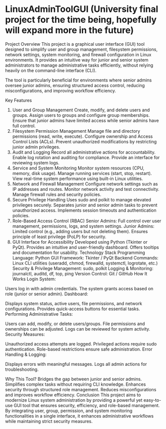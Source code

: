 # LinuxAdminToolGUI (University final project for the time being, hopefully will expand more in the future)
Project Overview 
This project is a graphical user interface (GUI) tool designed to simplify user and group management, filesystem permissions, network settings, system monitoring, and firewall configuration in Linux environments. It provides an intuitive way for junior and senior system administrators to manage administrative tasks efficiently, without relying heavily on the command-line interface (CLI).

The tool is particularly beneficial for environments where senior admins oversee junior admins, ensuring structured access control, reducing misconfigurations, and improving workflow efficiency.

Key Features
1. User and Group Management
Create, modify, and delete users and groups.
Assign users to groups and configure group memberships.
Ensure that junior admins have limited access while senior admins have full control.
2. Filesystem Permission Management
Manage file and directory permissions (read, write, execute).
Configure ownership and Access Control Lists (ACLs).
Prevent unauthorized modifications by restricting junior admin privileges.
3. Audit and Logging
Record all administrative actions for accountability.
Enable log rotation and auditing for compliance.
Provide an interface for reviewing system logs.
4. Service and System Monitoring
Monitor system resources (CPU, memory, disk usage).
Manage running services (start, stop, restart).
View real-time system performance using built-in Linux utilities.
5. Network and Firewall Management
Configure network settings such as IP addresses and routes.
Monitor network activity and test connectivity.
Manage firewall rules and security policies.
6. Secure Privilege Handling
Uses sudo and polkit to manage elevated privileges securely.
Separates junior and senior admin tasks to prevent unauthorized access.
Implements session timeouts and authentication policies.
7. Role-Based Access Control (RBAC)
Senior Admins: Full control over user management, permissions, logs, and system settings.
Junior Admins: Limited control (e.g., adding users but not deleting them).
Ensures principle of least privilege (PoLP) for security.
8. GUI Interface for Accessibility
Developed using Python (Tkinter or PyQt).
Provides an intuitive and user-friendly dashboard.
Offers tooltips and documentation for usability.
Technology Stack
Programming Language: Python
GUI Framework: Tkinter / PyQt
Backend Commands: Linux CLI utilities (useradd, chmod, firewalld, systemctl, logrotate, etc.)
Security & Privilege Management: sudo, polkit
Logging & Monitoring: journalctl, auditd, df, top, ping
Version Control: Git / GitHub
How It Works
Login System:

Users log in with admin credentials.
The system grants access based on role (junior or senior admin).
Dashboard:

Displays system status, active users, file permissions, and network configurations.
Provides quick-access buttons for essential tasks.
Performing Administrative Tasks:

Users can add, modify, or delete users/groups.
File permissions and ownerships can be adjusted.
Logs can be reviewed for system activity.
Security Measures:

Unauthorized access attempts are logged.
Privileged actions require sudo authentication.
Role-based restrictions ensure safe administration.
Error Handling & Logging:

Displays errors with meaningful messages.
Logs all admin actions for troubleshooting.

Why This Tool?
Bridges the gap between junior and senior admins.
Simplifies complex tasks without requiring CLI knowledge.
Enhances security through structured role management.
Reduces misconfigurations and improves workflow efficiency.
Conclusion
This project aims to modernize Linux system administration by providing a powerful yet easy-to-use GUI tool that ensures security, efficiency, and role-based management. By integrating user, group, permission, and system monitoring functionalities in a single interface, it enhances administrative workflows while maintaining strict security measures.


